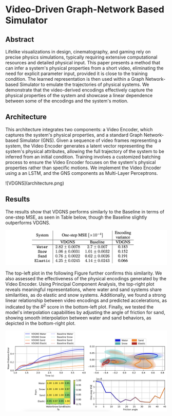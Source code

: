 # Video-Driven Graph-Network Based Simulator

## Abstract

Lifelike visualizations in design, cinematography, and gaming rely on precise physics simulations, typically requiring extensive computational resources and detailed physical input. This paper presents a method that can infer a system's physical properties from a short video, eliminating the need for explicit parameter input, provided it is close to the training condition. The learned representation is then used within a Graph Network-based Simulator to emulate the trajectories of physical systems. We demonstrate that the video-derived encodings effectively capture the physical properties of the system and showcase a linear dependence between some of the encodings and the system's motion.

## Architecture

This architecture integrates two components: a Video Encoder, which captures the system's physical properties, and a standard Graph Network-based Simulator (GNS). Given a sequence of video frames representing a system, the Video Encoder generates a latent vector representing the system's physical attributes, allowing the full trajectory of the system to be inferred from an initial condition. Training involves a customized batching process to ensure the Video Encoder focuses on the system's physical properties rather than specific motions. We implement the Video Encoder using a an LSTM, and the GNS components as Multi-Layer Perceptrons.

<div style="width: 60%">
![VDGNS](architecture.png)
</div>

## Results

The results show that VDGNS performs similarly to the Baseline in terms of one-step MSE, as seen in Table below, though the Baseline slightly outperforms VDGNS. 

![One-step MSE](table.png)

The top-left plot in the following Figure further confirms this similarity. We also assessed the effectiveness of the physical encodings generated by the Video Encoder. Using Principal Component Analysis, the top-right plot reveals meaningful representations, where water and sand systems share similarities, as do elastic and snow systems. Additionally, we found a strong linear relationship between video encodings and predicted accelerations, as indicated by the $R^2$ score in the bottom-left plot. Finally, we tested the model's interpolation capabilities by adjusting the angle of friction for sand, showing smooth interpolation between water and sand behaviors, as depicted in the bottom-right plot.

![All results](results.png)